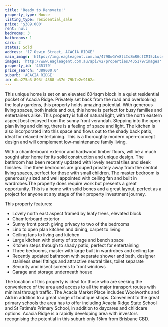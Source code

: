 ```yaml
---
title: 'Ready to Renovate!'
property_type: House
listing_type: residential_sale
price: '$389,000'
rent: null
bedrooms: 3
bathrooms: 1
cars: 2
status: Sold
address: '17 Oswin Street, ACACIA RIDGE'
main_image: 'https://img.eagleagent.com.au/4790wGYv8tLIsZmRGcfCMI5zLuc=/1280x854/smart/https://s3-us-west-2.amazonaws.com/eagleagent-orig/images/6821384/126729662-image-M.jpg'
images: 'http://www.eagleagent.com.au/api/v2/properties/435179/images'
property_id: '435179'
price_search: '389000.0'
suburb: 'ACACIA RIDGE'
id: dba275a3-893f-4388-b37d-79b7e2e9162a
---
```

This unique home is set on an elevated 604sqm block in a quiet residential pocket of Acacia Ridge. Privately set back from the road and overlooking the leafy gardens, this property holds amazing potential. With generous living spaces, both inside and out, this home is perfect for busy families and entertainers alike. This property is full of natural light, with the north eastern aspect best enjoyed from the sunny front verandah. Stepping into the open plan living and dining, there is a feeling of space and light. The kitchen is also incorporated into this space and flows out to the shady back patio, ideal for relaxed entertaining. This is a thoroughly modern open-concept design and will complement low-maintenance family living.

With a chamferboard exterior and hardwood timber floors, will be a much sought after home for its solid construction and unique design. The bathroom has been recently updated with lovely neutral tiles and sleek finishes. The three bedrooms are grouped privately away from the central living spaces, perfect for those with small children. The master bedroom is generously sized and well appointed with ceiling fan and built in wardrobes.The property does require work but presents a great opportunity. This is a home with solid bones and a great layout, perfect as a project for anyone at any stage of their property investment journey.

This property features:

*  Lovely north east aspect framed by leafy trees, elevated block
*  Chamferboard exterior
*  Sunny front porch giving privacy to two of the bedrooms
*  Lino to open plan kitchen and dining, carpet to living
*  Ceiling fans to living and kitchen
*  Large kitchen with plenty of storage and bench space
*  Kitchen steps through to shady patio, perfect for entertaining
*  Three bedrooms, master with large built in wardrobes and ceiling fan
*  Recently updated bathroom with separate shower and bath, designer stainless steel fittings and attractive neutral tiles, toilet separate
*  Security and insect screens to front windows
*  Garage and storage underneath house

The location of this property is ideal for those who are seeking the convenience of the area and access to all the major transport routes with minimal through traffic. The Acacia Market Place includes Woolworths and Aldi in addition to a great range of boutique shops. Convenient to the great primary schools the area has to offer including Acacia Ridge State School and St Fatima’s Primary School, in addition to daycares and childcare options. Acacia Ridge is a rapidly developing area with investors recognising the potential in this suburb only 15km from Brisbane CBD.